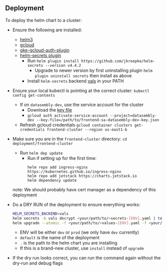 ## Deployment
To deploy the helm chart to a cluster:
* Ensure the following are installed:
  * [helm3](https://helm.sh/docs/intro/install/)
  * [gcloud](https://cloud.google.com/sdk/docs/install)
  * [gke-gcloud-auth-plugin](https://cloud.google.com/blog/products/containers-kubernetes/kubectl-auth-changes-in-gke)
  * [helm-secrets plugin](https://github.com/jkroepke/helm-secrets/wiki/Installation)
    - Run `helm plugin install https://github.com/jkroepke/helm-secrets --version v4.4.2`
      - Upgrade to newer version by first uninstalling plugin `helm plugin uninstall secrets` then install as above
    - Install `helm-secrets` backend [vals](https://github.com/variantdev/vals/releases/latest) in your PATH
* Ensure your local kubectl is pointing at the correct cluster: `kubectl config get-contexts`
  * If on `datasembly-dev`, use the service account for the cluster
    * Download the [key file](https://datasembly.1password.com/vaults/nyyd4ii4vpg2m2ubqyyuchmp3e/allitems/ce5jdrys5cfzzcbq5crmf62uh4)
    * `gcloud auth activate-service-account --project=datasembly-dev --key-file=/path/to/frontend-sa-datasembly-dev-key.json`
  * Refresh gcloud credentials `gcloud container clusters get-credentials frontend-cluster --region us-east1-b`
* Make sure you are in the `frontend-cluster` directory: `cd deployment/frontend-cluster`
  * Run `helm dep update`
    * Run if setting up for the first time:
      ```shell
      helm repo add ingress-nginx https://kubernetes.github.io/ingress-nginx
      helm repo add jetstack https://charts.jetstack.io 
      helm dependency update
      ```
  note: We should probably have cert manager as a dependency of this deployment
* Do a DRY RUN of the deployment to ensure everything works:
  
  ```bash
  HELM_SECRETS_BACKEND=vals
  helm secrets -b vals decrypt <your/path/to/>secrets-[ENV].yaml | tee <your/path/to/>secrets-[ENV].yaml.dec
  helm upgrade --atomic -f <your/path/to/>values-[ENV].yaml -f <your/path/to/>secrets-[ENV].yaml.dec default . --debug --dry-run > <your-text-file-updated-dry-run-manifest.txt> 2>&1
  ```
  * ENV will be either `dev` or `prod` (we only have `dev` currently)
  * `default` is the name of the deployment
  * `.` is the path to the helm chart you are installing
  * If this is a brand-new cluster, use `install` instead of `upgrade`
* If the dry run looks correct, you can run the command again without the dry-run and debug flags
